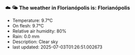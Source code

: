 ### ☁️ 🌤️  The weather in Florianópolis is: Florianópolis

- Temperature: 9.7°C
- On flesh: 9.7°C
- Relative air humidity: 80%
- Rain: 0.0 mm
- Description: Clear sky
- last updated: 2025-07-03T01:26:51.002673
